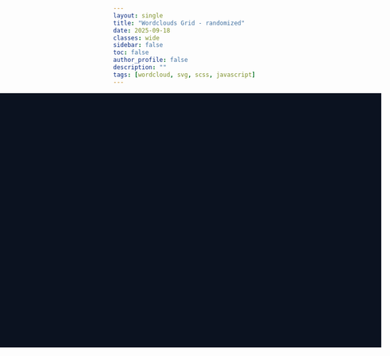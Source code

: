 ```yaml
---
layout: single
title: "Wordclouds Grid - randomized"
date: 2025-09-18
classes: wide
sidebar: false
toc: false
author_profile: false
description: ""
tags: [wordcloud, svg, scss, javascript]
---
```


<style>
  :root{
    --bg:#0b1220; --card:#0f172a; --ink:#e5e7eb; --muted:#94a3b8; --ring:rgba(255,255,255,.08);
    --min-fs: 12;  /* px, used by JS */
    --max-fs: 28;  /* px, used by JS */
  }

  /* Escape the theme’s centered column */
  .full-bleed { width:100%; margin-left:calc(50% - 50vw); margin-right:calc(50% - 50vw); }

  /* Stage: 80% viewport, 3:2 aspect to match 3×2 grid */
  .stretch-card-stage{
    width:min(80vw, calc(80vh * 1.5)); /* 3/2 = 1.5 */
    aspect-ratio:3/2;
    display:grid; place-items:center;
    background:var(--bg);
    margin-inline:auto;
  }

  /* Grid fills stage */
  .stretch-card-grid{
    --gap:1rem;
    width:100%; height:100%;
    display:grid; gap:var(--gap);
    grid-template-columns:repeat(3,1fr);
    grid-template-rows:repeat(2,1fr);
  }

  /* Card flip scaffold */
  .stretch-card{ position:relative; perspective:1000px; border-radius:1rem; }
  .stretch-card-inner{
    position:absolute; inset:0; border-radius:1rem; background:var(--card);
    box-shadow:0 0 0 1px var(--ring), 0 10px 30px rgba(0,0,0,.25);
    transition:transform .6s ease; transform-style:preserve-3d; overflow:hidden;
    display:flex; flex-direction:column;
  }
  .stretch-card.is-flipped .stretch-card-inner{ transform:rotateY(180deg); }

  .stretch-card-face{ position:absolute; inset:0; padding:1rem 1rem 1.25rem; backface-visibility:hidden; display:flex; flex-direction:column; }
  .stretch-card-face.back{ transform:rotateY(180deg); color:var(--ink); } /* ensures D3 bars (currentColor) are visible */

  .stretch-card-header{ display:flex; align-items:baseline; justify-content:space-between; margin-bottom:.5rem; }
  .title{ color:var(--ink); font-weight:600; }
  .meta{ color:var(--muted); font-size:.85rem; }

  .stretch-card-cloud{ display:flex; flex-wrap:wrap; align-content:flex-start; gap:.25rem .5rem; line-height:1; }
  .stretch-card-word{ color:var(--ink); text-shadow:0 1px 0 rgba(0,0,0,.35), 0 0 2px rgba(0,0,0,.2); transition:transform .12s ease; will-change:transform; }
  .stretch-card-word:hover{ transform:translateY(-2px); }

  /* D3 mini-chart */
  .mini-chart{ width:100%; height:100%; display:block; }
</style>

<div class="full-bleed">
  <section class="stretch-card-stage" id="stage" aria-label="Stretch-card Demo Stage">
    <main class="stretch-card-grid" id="grid" aria-live="polite"></main>
  </section>
</div>

<!-- D3 (load once) -->
<script src="https://cdn.jsdelivr.net/npm/d3@7"></script>

<script>
document.addEventListener('DOMContentLoaded', () => {
  // --- Data pool for the front face
  const topics = [
    "SQL Server","PostgreSQL","Always On AG","FCI","SSIS","DMVs","Indexing","Query Store","HL7","Automation","Power BI","DACPAC","Replication","Azure SQL","Linux","Python","Performance","Backups","Log Shipping","FileGroups","TempDB","Availability","Mirroring","Cluster","WSFC","Kerberos","Networking","Security","XEvents","TPC","Partitioning","Compression","RowMode","BatchMode"
  ];

  // Seeded RNG (Mulberry32)
  function mulberry32(a){ return function(){ let t=a+=0x6d2b79f5; t=Math.imul(t^t>>>15,t|1); t^=t+Math.imul(t^t>>>7,t|61); return ((t^t>>>14)>>>0)/4294967296; }; }

  // Pick N distinct words
  function pick(words, n, rng){
    const pool=[...words], out=[];
    for(let i=0;i<n && pool.length;i++){ const j=Math.floor(rng()*pool.length); out.push(pool.splice(j,1)[0]); }
    return out;
  }

  // Map weight in [0,1] to px using CSS vars
  function sizeForWeight(w){
    const cs = getComputedStyle(document.documentElement);
    const minPx = parseFloat(cs.getPropertyValue('--min-fs')) || 12;
    const maxPx = parseFloat(cs.getPropertyValue('--max-fs')) || 28;
    return Math.round((minPx + (maxPx - minPx) * w) * 100)/100;
  }

  // D3 tiny bar chart on the BACK face
  function renderMiniBarChart(container, data){
    const w = container.clientWidth || 240, h = container.clientHeight || 140;
    const svg = d3.select(container).append("svg")
      .attr("class", "mini-chart")
      .attr("viewBox", `0 0 ${w} ${h}`)
      .attr("preserveAspectRatio", "xMidYMid meet");

    const x = d3.scaleBand().domain(d3.range(data.length)).range([8, w-8]).padding(0.2);
    const y = d3.scaleLinear().domain([0, d3.max(data)||1]).nice().range([h-12, 12]);

    svg.selectAll("rect").data(data).enter().append("rect")
      .attr("x", (_, i) => x(i))
      .attr("y", d => y(d))
      .attr("width", x.bandwidth())
      .attr("height", d => (h-12) - y(d))
      .attr("rx", 3)
      .attr("fill", "currentColor");
  }

  // Build a card with front cloud + back D3
  function makeCard(idx, rng){
    const card = document.createElement('section');
    card.className = 'stretch-card';

    const inner = document.createElement('div');
    inner.className = 'stretch-card-inner';

    // FRONT
    const front = document.createElement('div');
    front.className = 'stretch-card-face front';
    const head = document.createElement('div');
    head.className = 'stretch-card-header';
    head.innerHTML = `<div class="title">Card ${idx+1}</div><div class="meta">reads across → then wraps ↓</div>`;
    const cloud = document.createElement('div');
    cloud.className = 'stretch-card-cloud';

    const words = pick(topics, Math.floor(14 + rng()*10), rng); // 14..23 words
    for(const word of words){
      const span = document.createElement('span');
      span.className = 'stretch-card-word';
      const weight = Math.pow(rng(), 1.7); // skew small, occasional big
      span.style.fontSize = sizeForWeight(weight) + 'px';
      span.style.letterSpacing = (rng() * 0.02).toFixed(3) + 'em';
      span.style.fontWeight = 400 + Math.floor(rng()*600);
      span.textContent = word;
      cloud.appendChild(span);
    }
    front.appendChild(head); front.appendChild(cloud);

    // BACK
    const back = document.createElement('div');
    back.className = 'stretch-card-face back';
    const chartWrap = document.createElement('div');
    chartWrap.style.flex = "1";
    chartWrap.style.display = "grid";
    chartWrap.style.placeItems = "center";
    back.appendChild(chartWrap);

    inner.appendChild(front); inner.appendChild(back); card.appendChild(inner);

    // Flip on click
    card.addEventListener('click', ()=> card.classList.toggle('is-flipped'));

    // Render D3 once in DOM
    requestAnimationFrame(() => {
      const data = Array.from({length: 8}, () => Math.round(rng()*100));
      renderMiniBarChart(chartWrap, data);
    });

    return card;
  }

  // Render grid
  const grid = document.getElementById('grid');
  const stage = document.getElementById('stage');

  function render(seed = Date.now()){
    grid.innerHTML = '';
    const rng = mulberry32(seed >>> 0);
    for(let i=0;i<6;i++) grid.appendChild(makeCard(i, rng));
  }

  // Initial seed + render
  window.__seed = (Math.random()*1e9)|0;
  render(window.__seed);

  // Re-render when stage resizes
  const ro = new ResizeObserver(() => render(window.__seed));
  ro.observe(stage);

  // Press 'r' to reshuffle with a new seed
  window.addEventListener('keydown', (e)=>{
    if(e.key.toLowerCase()==='r'){
      window.__seed = (Math.random()*1e9)|0;
      render(window.__seed);
    }
  });
});
</script>
